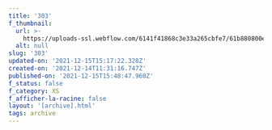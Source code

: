 ```yaml
---
title: '303'
f_thumbnail:
  url: >-
    https://uploads-ssl.webflow.com/6141f41868c3e33a265cbfe7/61b880800e120eb5de28d541_303.jpg
  alt: null
slug: '303'
updated-on: '2021-12-15T15:17:22.328Z'
created-on: '2021-12-14T11:31:16.747Z'
published-on: '2021-12-15T15:48:47.960Z'
f_status: false
f_category: XS
f_afficher-la-racine: false
layout: '[archive].html'
tags: archive
---
```



